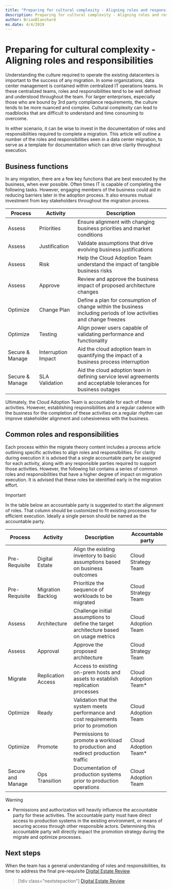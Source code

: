 ```yaml
---
title: "Preparing for cultural complexity - Aligning roles and responsibilities"
description: Preparing for cultural complexity - Aligning roles and responsibilities
author: BrianBlanchard
ms.date: 4/4/2019
---
```


# Preparing for cultural complexity - Aligning roles and responsibilities

Understanding the culture required to operate the existing datacenters is important to the success of any migration. In some organizations, data center management is contained within centralized IT operations teams. In these centralized teams, roles and responsibilities tend to be well defined and understood throughout the team. For larger enterprises, especially those who are bound by 3rd party compliance requirements, the culture tends to be more nuanced and complex. Cultural complexity can lead to roadblocks that are difficult to understand and time consuming to overcome.

In either scenario, it can be wise to invest in the documentation of roles and responsibilities required to complete a migration. This article will outline a number of the roles and responsibilities seen in a data center migration, to serve as a template for documentation which can drive clarity throughout execution.

## Business functions

In any migration, there are a few key functions that are best executed by the business, when ever possible. Often times IT is capable of completing the following tasks. However, engaging members of the business could aid in reducing barriers later in the adoption process. It also ensures mutual investment from key stakeholders throughout the migration process.

|Process  |Activity  |Description  |
|---------|---------|---------|
|Assess     |Priorities|Ensure alignment with changing business priorities and market conditions|
|Assess     |Justification|Validate assumptions that drive evolving business justifications|
|Assess     |Risk|Help the Cloud Adoption Team understand the impact of tangible business risks|
|Assess     |Approve|Review and approve the business impact of proposed architecture changes|
|Optimize     |Change Plan|Define a plan for consumption of change within the business including periods of low activities and change freezes|
|Optimize     |Testing|Align power users capable of validating performance and functionality|
|Secure & Manage     |Interruption Impact|Aid the cloud adoption team in quantifying the impact of a business process interruption|
|Secure & Manage     |SLA Validation|Aid the cloud adoption team in defining service level agreements and acceptable tolerances for business outages|

Ultimately, the Cloud Adoption Team is accountable for each of these activities. However, establishing responsibilities and a regular cadence with the business for the completion of these activities on a regular rhythm can improve stakeholder alignment and cohesiveness with the business.

## Common roles and responsibilities

Each process within the migrate theory content includes a process article outlining specific activities to align roles and responsibilities. For clarity during execution it is advised that a single accountable party be assigned for each activity, along with any responsible parties required to support those activities. However, the following list contains a series of common roles and responsibilities that have a higher degree of impact on migration execution. It is advised that these roles be identified early in the migration effort.

> [!IMPORTANT]
> In the table below an accountable party is suggested to start the alignment of roles. That column should be customized to fit existing processes for efficient execution. Ideally a single person should be named as the accountable party.

|Process  |Activity  |Description  |Accountable party  |
|---------|---------|---------|---------|
|Pre-Requisite|Digital Estate|Align the existing inventory to basic assumptions based on business outcomes|Cloud Strategy Team|
|Pre-Requisite|Migration Backlog|Prioritize the sequence of workloads to be migrated|Cloud Strategy Team|
|Assess|Architecture|Challenge initial assumptions to define the target architecture based on usage metrics|Cloud Adoption Team|
|Assess|Approval|Approve the proposed architecture|Cloud Strategy Team|
|Migrate|Replication Access|Access to existing on-prem hosts and assets to establish replication processes|Cloud Adoption Team*|
|Optimize|Ready|Validation that the system meets performance and cost requirements prior to promotion|Cloud Adoption Team|
|Optimize|Promote|Permissions to promote a workload to production and redirect production traffic|Cloud Adoption Team*|
|Secure and Manage|Ops Transition|Documentation of production systems prior to production operations|Cloud Adoption Team|

> [!WARNING]
> * Permissions and authorization will heavily influence the accountable party for these activities. The accountable party must have direct access to production systems in the existing environment, or means of securing access through other responsible actors. Determining this accountable party will directly impact the promotion strategy during the migrate and optimize processes.

## Next steps

When the team has a general understanding of roles and responsibilities, its time to address the final pre-requisite [Digital Estate Review](./digital-estate.md)

> [!div class="nextstepaction"]
> [Digital Estate Review](./digital-estate.md)